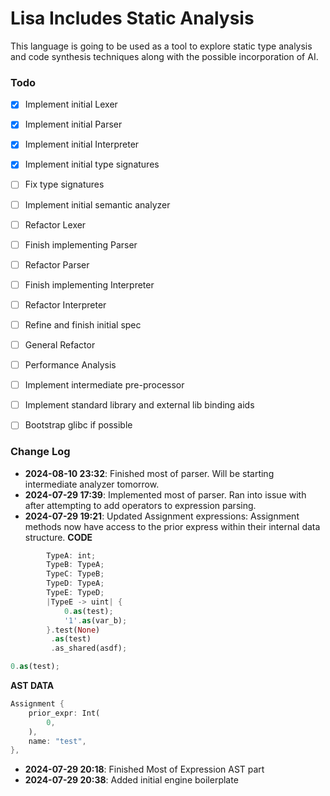 # Lisa Includes Static Analysis 

This language is going to be used as a tool to explore static type analysis and
code synthesis techniques along with the possible incorporation of AI.

### Todo
- [x] Implement initial Lexer
- [x] Implement initial Parser
- [x] Implement initial Interpreter
- [x] Implement initial type signatures
- [ ] Fix type signatures
- [ ] Implement initial semantic analyzer 
- [ ] Refactor Lexer
- [ ] Finish implementing Parser
- [ ] Refactor Parser
- [ ] Finish implementing Interpreter
- [ ] Refactor Interpreter
- [ ] Refine and finish initial spec
- [ ] General Refactor
- [ ] Performance Analysis
- [ ] Implement intermediate pre-processor 
- [ ] Implement standard library and external lib binding aids
- [ ] Bootstrap glibc if possible


### Change Log

- **2024-08-10 23:32**: Finished most of parser. Will be starting intermediate
analyzer tomorrow.
- **2024-07-29 17:39**: Implemented most of parser. Ran into issue with after
attempting to add operators to expression parsing.
- **2024-07-29 19:21**: Updated Assignment expressions:
Assignment methods now have access to the prior express within their internal
data structure.
**CODE**
```rs
        TypeA: int;
        TypeB: TypeA;
        TypeC: TypeB;
        TypeD: TypeA;
        TypeE: TypeD;
        |TypeE -> uint| {
            0.as(test);
            '1'.as(var_b);
        }.test(None)
         .as(test)
         .as_shared(asdf);

0.as(test);
```
**AST DATA**
```rs
Assignment {
    prior_expr: Int(
        0,
    ),
    name: "test",
},
```
- **2024-07-29 20:18**: Finished Most of Expression AST part
- **2024-07-29 20:38**: Added initial engine boilerplate
